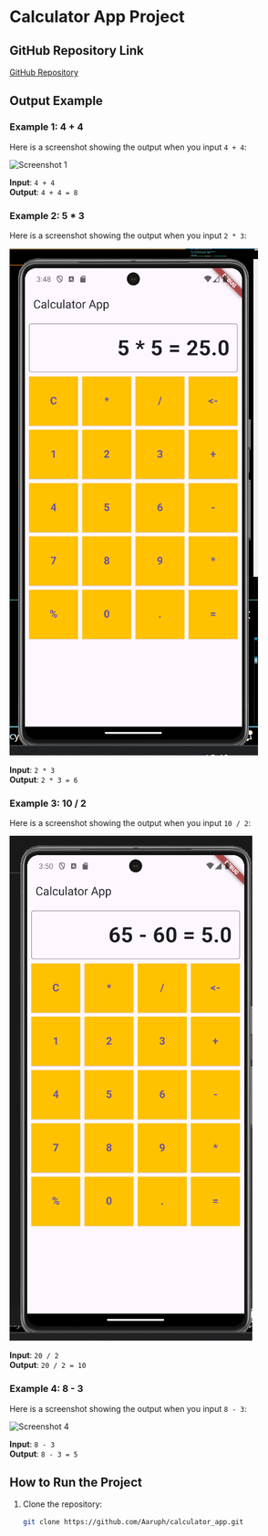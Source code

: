 # Calculator App Project

## GitHub Repository Link

[GitHub Repository](https://github.com/SantoshKcy/Calculator_application.git)

## Output Example

### Example 1: 4 + 4

Here is a screenshot showing the output when you input `4 + 4`:

![Screenshot 1](assets/images/img1.png)

**Input**: `4 + 4`  
**Output**: `4 + 4 = 8`

### Example 2: 5 \* 3

Here is a screenshot showing the output when you input `2 * 3`:

![Screenshot 2](assets/images/img2.png)

**Input**: `2 * 3`  
**Output**: `2 * 3 = 6`

### Example 3: 10 / 2

Here is a screenshot showing the output when you input `10 / 2`:

![Screenshot 3](assets/images/img3.png)

**Input**: `20 / 2`  
**Output**: `20 / 2 = 10`

### Example 4: 8 - 3

Here is a screenshot showing the output when you input `8 - 3`:

![Screenshot 4](assets/images/imag4.png)

**Input**: `8 - 3`  
**Output**: `8 - 3 = 5`

## How to Run the Project

1. Clone the repository:

   ```bash
   git clone https://github.com/Aaruph/calculator_app.git

   ```
